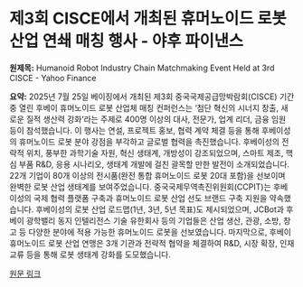 # 제3회 CISCE에서 개최된 휴머노이드 로봇 산업 연쇄 매칭 행사 - 야후 파이낸스

**원제목:** Humanoid Robot Industry Chain Matchmaking Event Held at 3rd CISCE - Yahoo Finance

**요약:** 2025년 7월 25일 베이징에서 개최된 제3회 중국국제공급망박람회(CISCE) 기간 중 열린 후베이 휴머노이드 로봇 산업체 매칭 컨퍼런스는 ‘첨단 혁신의 시너지 창출, 새로운 질적 생산력 강화’라는 주제로 400명 이상의 대사, 전문가, 업계 리더, 금융 임원 등이 참석했습니다.  이 행사는 연설, 프로젝트 홍보, 협력 계약 체결 등을 통해 후베이성의 휴머노이드 로봇 분야 강점을 부각하고 글로벌 협력을 촉진했습니다.  후베이성의 전략적 위치, 풍부한 과학기술 자원, 혁신 생태계, 개방성이 강조되었으며, 스마트 제조, 핵심 부품 R&D, 응용 시나리오, 생태계 개발에 걸친 괄목할 만한 발전이 소개되었습니다.  22개 기업이 80개 이상의 전시품(완전 통합 휴머노이드 로봇 20대 포함)을 선보이며 완벽한 로봇 산업 생태계를 보여주었습니다.  중국국제무역촉진위원회(CCPIT)는 후베이성의 국제 협력 플랫폼 구축과 휴머노이드 로봇 산업 선도 브랜드 구축 지원을 약속했습니다.  후베이성의 로봇 산업 로드맵(1년, 3년, 5년 목표)도 제시되었으며, JCBot과 후베이 광학밸리 동지 인텔리전스 기술 유한회사 등의 기업들은  산업 생산, 관광, 소방, 창고 등 다양한 분야에 적용 가능한 휴머노이드 로봇을 선보였습니다.  마지막으로, 후베이 휴머노이드 로봇 산업 연맹은  3개 기관과 전략적 협약을 체결하여 R&D, 시장 확장, 인재 교류 등을 통해 로봇 생태계 강화를 도모했습니다.

[원문 링크](https://finance.yahoo.com/news/humanoid-robot-industry-chain-matchmaking-072400230.html)
